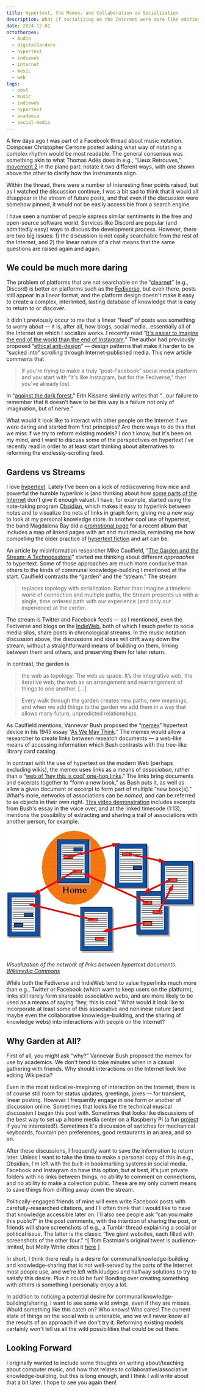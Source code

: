 ```yaml
---
title: Hypertext, the Memex, and Collaboration as Socialization
description: What if socializing on the Internet were more like editing Wikipedia? Read on to know why I'm thinking about this!
date: 2024-12-01
octothorpes:
  - Audio
  - digitalGardens
  - hypertext
  - indieweb
  - internet
  - music
  - web
tags:
  - post
  - music
  - indieweb
  - hypertext
  - academia
  - social-media
---
```


A few days ago I was part of a Facebook thread about music notation. Composer Christopher Cerrone posted asking what way of notating a complex rhythm would be most readable. The general consensus was something akin to what Thomas Adés does in e.g., “Lieux Retrouves,” [movement 2](https://www.youtube.com/watch?v=5DOoCEF1c2Q&t=300s) in the piano part: notate it two different ways, with one shown above the other to clarify how the instruments align.

Within the thread, there were a number of interesting finer points raised, but as I watched the discussion continue, I was a bit sad to think that it would all disappear in the stream of future posts, and that even if the discussion were somehow pinned, it would not be easily accessible from a search engine.

I have seen a number of people express similar sentiments in the free and open-source software world. Services like Discord are popular (and admittedly easy) ways to discuss the development process. However, there are two big issues: 1) the discussion is not easily searchable from the rest of the Internet, and 2) the linear nature of a chat means that the same questions are raised again and again. 
## We could be much more daring

The problem of platforms that are not searchable on the “[clearnet](https://en.wikipedia.org/wiki/Clearnet_(networking))” (e.g., Discord) is better on platforms such as the [Fediverse](https://en.wikipedia.org/wiki/Fediverse), but even there, posts still appear in a linear format, and the platform design doesn't make it easy to create a complex, interlinked, lasting database of knowledge that is easy to return to or discover.

It didn't previously occur to me that a linear “feed” of posts was something to worry about — it is, after all, how blogs, social media…essentially all of the Internet on which I socialize works. I recently read “[It's easier to imagine the end of the world than the end of Instagram](https://www.njms.ca/posts/2024-10-08.html).” The author had previously proposed “[ethical anti-design](https://www.njms.ca/posts/ethical-anti-design.html)” — design patterns that make it harder to be “sucked into” scrolling through Internet-published media. This new article comments that 

>If you're trying to make a truly “post-Facebook” social media platform and you start with “it's like Instagram, but for the Fediverse,” then you've already lost.

In “[against the dark forest](https://www.wrecka.ge/against-the-dark-forest/),” Erin Kissane similarly writes that “…our failure to remember that it doesn’t have to be this way is a failure not only of imagination, but of nerve.”

What would it look like to interact with other people on the Internet if we were daring and started from first principles? Are there ways to do this that we miss if we try to reform existing models? I don't know, but it's been on my mind, and I want to discuss some of the perspectives on hypertext I've recently read in order to at least start thinking about alternatives to reforming the endlessly-scrolling feed.
## Gardens vs Streams
I love [hypertext](https://en.wikipedia.org/wiki/Hypertext). Lately I've been on a kick of rediscovering how nice and powerful the humble hyperlink is (and thinking about how [some parts of the Internet](https://archive.ph/1CWQN) don't give it enough value). I have, for example, started using the note-taking program [Obsidian](https://obsidian.md/), which makes it easy to hyperlink between notes and to visualize the nets of links in graph form, giving me a new way to look at my personal knowledge store. In another cool use of hypertext, the band Magdalena Bay did a [promotional page](https://imaginaldisk.world/map) for a recent album that includes a map of linked pages with art and multimedia, reminding me how compelling the older practice of [hypertext fiction](https://en.wikipedia.org/wiki/Hypertext_fiction) and art can be. 

An article by misinformation researcher Mike Caulfield, “[The Garden and the Stream: A Technopastoral](https://hapgood.us/2015/10/17/the-garden-and-the-stream-a-technopastoral/)” started me thinking about different *approaches to* hypertext. Some of those approaches are much more conducive than others to the kinds of communal knowledge-building I mentioned at the start. Caulfield contrasts the “garden” and the “stream.” The stream

> replaces topology with serialization. Rather than imagine a timeless world of connection and multiple paths, the Stream presents us with a single, time ordered path with our experience (and only our experience) at the center.

The stream is Twitter and Facebook feeds — as I mentioned, even the Fediverse and blogs on the [IndieWeb](https://en.wikipedia.org/wiki/IndieWeb), both of which I much prefer to socia media silos, share posts in chronological streams. In the music notation discussion above, the discussions and ideas will drift away down the stream, without a straightforward means of building on them, linking between them and others, and preserving them for later return.

In contrast, the garden is

> the web as topology. The web as space. It’s the integrative web, the iterative web, the web as an arrangement and rearrangement of things to one another. […]

> Every walk through the garden creates new paths, new meanings, and when we add things to the garden we add them in a way that allows many future, unpredicted relationships.

As Caulfield mentions, Vannevar Bush proposed the “[memex](https://en.wikipedia.org/wiki/Memex)” hypertext device in his 1945 essay “[As We May Think](https://en.wikipedia.org/wiki/As_We_May_Think).” The memex would allow a researcher to create links between research documents — a web-like means of accessing information which Bush contrasts with the tree-like library card catalog.

In contrast with the use of hypertext on the modern Web (perhaps excluding wikis), the memex uses links as a means of *association*, rather than a “[web of 'hey this is cool' one-hop links](https://hapgood.us/2015/10/17/the-garden-and-the-stream-a-technopastoral/).” The links  bring documents and excerpts together to “form a new book,” as Bush puts it, as well as allow a given document or excerpt to form part of multiple “new book\[s].” What's more, networks of associations can be *named*, and can be referred to as objects in their own right. [This video demonstration](https://www.youtube.com/watch?v=c539cK58ees&t=73s) includes excerpts from Bush's essay in the voice over, and at the linked timecode (1:13), mentions the possibility of extracting and sharing a trail of associations with another person, for example.

<img src="/media/blog/2024/12/Sistema_hipertextual.webp" alt="Image of documents with arrows between them to represent hyperlinks" width="497 " height=" 327">

*Visualization of the network of links between hypertext documents. [Wikimedia Commons](https://commons.wikimedia.org/wiki/File:Sistema_hipertextual.jpg)*

While both the Fediverse and IndieWeb tend to value hyperlinks much more than e.g., Twitter or Facebook (which want to keep users on the platform), links still rarely form shareable associative webs, and are more likely to be used as a means of saying “hey, this is cool.” What would it look like to incorporate at least some of this associative and nonlinear nature (and maybe even the collaborative knowledge-building, and the sharing of knowledge webs) into interactions with people on the Internet?

## Why Garden at All?
First of all, you might ask “why?” Vannevar Bush proposed the memex for use by academics. We don't tend to take minutes when in a casual gathering with friends. Why should interactions on the Internet look like editing Wikipedia?

Even in the most radical re-imagining of interaction on the Internet, there is of course still room for status updates, greetings, jokes — for transient, linear posting. However I frequently engage in one form or another of discussion online. Sometimes that looks like the technical musical discussion I began this post with. Sometimes that looks like discussions of the best way to set up a home media center on a Raspberry Pi (a fun [project](https://some-natalie.dev/blog/kodi-setup/) if you're interested!). Sometimes it's discussion of switches for mechanical keyboards, fountain pen preferences, good restaurants in an area, and so on. 

After these discussions, I frequently want to save the information to return later. Unless I want to take the time to make a personal copy of this in e.g., Obsidian, I'm left with the built-in bookmarking systems in social media. Facebook and Instagram do have this option, but at best, it's just private folders with no links between things, no ability to comment on connections, and no ability to make a collection public. These are my only current means to save things from drifting away down the stream.

Politically-engaged friends of mine will even write Facebook posts with carefully-researched citations, and I'll often think that I would like to have that knowledge accessible later on. I'll also see people ask “can you make this public?” in the post comments, with the intention of sharing the post, or friends will share screenshots of e.g., a Tumblr thread explaining a social or political issue. The latter is the classic “five giant websites, each filled with screenshots of the other four.” ^[ Tom Eastman's original tweet is audience-limited, but Molly White cites it [here](https://www.citationneeded.news/we-can-have-a-different-web/#reference-anchor-1) ] 

In short, I think there really is a desire for communal knowledge-building and knowledge-sharing that is not well-served by the parts of the Internet most people use, and we're left with kludges and halfway solutions to try to satisfy this desire. Plus it could be fun! Bonding over creating something with others is something I personally enjoy a lot.

In addition to noticing a potential desire for communal knowledge-building/sharing, I want to see some wild swings, even if they are misses. Would something like this catch on? Who knows! Who cares! The current state of things on the social web is untenable, and we will never know all the results of an approach if we don't try it. Reforming existing models certainly won't tell us all the wild possibilities that could be out there.

## Looking Forward
I originally wanted to include some thoughts on writing about/teaching about computer music, and how that relates to collaborative/associative knowledge-building, but this is long enough, and I think I will write about that a bit later. I hope to see you again then!
